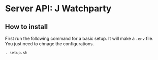 # Server API: J Watchparty

## How to install

First run the following command for a basic setup. It will make a `.env` file. You just need to chnage the configurations.

```shell
. setup.sh
```
